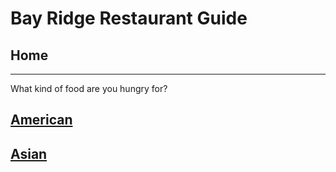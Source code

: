 # Bay Ridge Restaurant Guide
## Home
---
What kind of food are you hungry for?
## [American](american/american.md)
## [Asian](../home.md)
